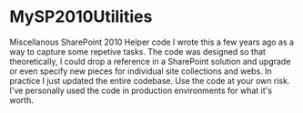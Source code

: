 # MySP2010Utilities
Miscellanous SharePoint 2010 Helper code
I wrote this a few years ago as a way to capture some repetive tasks. 
The code was designed so that theoretically, I could drop a reference in a SharePoint solution and upgrade or even specify new pieces for individual site collections and webs. In practice I just updated the entire codebase. Use the code at your own risk. 
I've personally used the code in production environments for what it's worth. 
